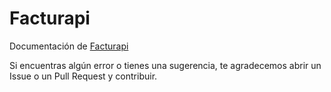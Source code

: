 Facturapi
=========

Documentación de [Facturapi](https://facturapi.io)

Si encuentras algún error o tienes una sugerencia, te agradecemos abrir un Issue o un Pull Request y contribuir.
